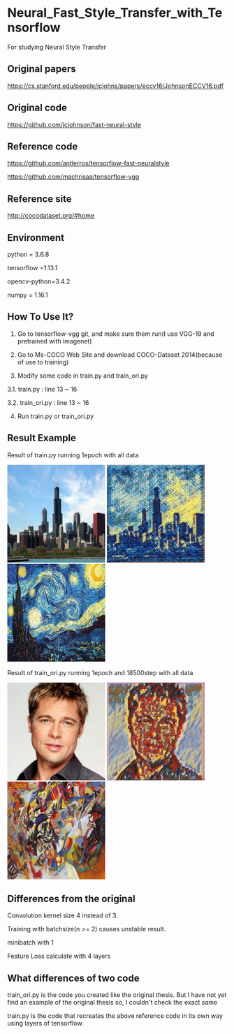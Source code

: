 # Neural_Fast_Style_Transfer_with_Tensorflow
For studying Neural Style Transfer

## Original papers

https://cs.stanford.edu/people/jcjohns/papers/eccv16/JohnsonECCV16.pdf

## Original code

https://github.com/jcjohnson/fast-neural-style

## Reference code

https://github.com/antlerros/tensorflow-fast-neuralstyle

https://github.com/machrisaa/tensorflow-vgg

## Reference site

http://cocodataset.org/#home

## Environment

python = 3.6.8

tensorflow =1.13.1

opencv-python=3.4.2

numpy = 1.16.1

## How To Use It?

1. Go to tensorflow-vgg git, and make sure them run(I use VGG-19 and pretrained with imagenet)

2. Go to Ms-COCO Web Site and download COCO-Dataset 2014(because of use to training)

3. Modify some code in train.py and train_ori.py

  3.1. train.py : line 13 ~ 16

  3.2. train_ori.py : line 13 ~ 16
  
4. Run train.py or train_ori.py

## Result Example

Result of train.py running 1epoch with all data

<img src="./images/content/chicago.jpg" width="224" height="224"> </img>
<img src="./example/starry_night_crop.jpg_82782.jpg" width="224" height="224"> </img>
<img src="./images/styles/starry_night_crop.jpg" width="224" height="224"> </img>

Result of train_ori.py running 1epoch and 18500step with all data

<img src="./images/content/brad_pitt.jpg" width="224" height="224"> </img>
<img src="./example/composition_vii.jpg_1_18500.jpg" width="224" height="224"> </img>
<img src="./images/styles/composition_vii.jpg" width="224" height="224"> </img>

## Differences from the original

Convolution kernel size 4 instead of 3.

Training with batchsize(n >= 2) causes unstable result.

minibatch with 1

Feature Loss calculate with 4 layers


## What differences of two code

train_ori.py is the code you created like the original thesis. But I have not yet find an example of the original thesis so, I couldn't check the exact same 

train.py is the code that recreates the above reference code in its own way using layers of tensorflow.
